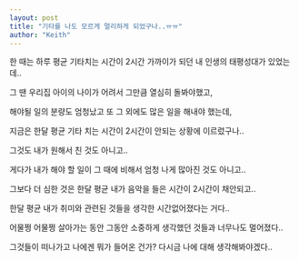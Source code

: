 ```yaml
---
layout: post
title: "기타를 나도 모르게 멀리하게 되었구나..ㅠㅠ"
author: "Keith"
---
```



한 때는 하루 평균 기타치는 시간이 2시간 가까이가 되던 내 인생의 태평성대가 있었는데..




그 땐 우리집 아이의 나이가 어려서 그만큼 열심히 돌봐야했고, 




해야될 일의 분량도 엄청났고 또 그 외에도 많은 일을 해내야 했는데,




지금은 한달 평균 기타 치는 시간이 2시간이 안되는 상황에 이르렀구나..




그것도 내가 원해서 친 것도 아니고..

게다가 내가 해야 할 일이 그 때에 비해서 엄청 나게 많아진 것도 아니고..

그보다 더 심한 것은 한달 평균 내가 음악을 들은 시간이 2시간이 채안되고..

한달 평균 내가 취미와 관련된 것들을 생각한 시간없어졌다는 거다..


어물쩡 어물쩡 살아가는 동안 그동안 소중하게 생각했던 것들과 너무나도 멀어졌다..


그것들이 떠나가고 나에겐 뭐가 들어온 건가? 다시금 나에 대해 생각해봐야겠다..

